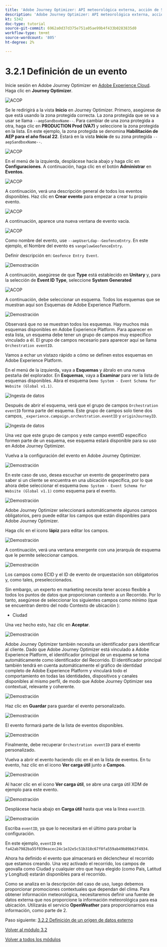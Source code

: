 ```yaml
---
title: 'Adobe Journey Optimizer: API meteorológica externa, acción de SMS y más: definición de un evento'
description: 'Adobe Journey Optimizer: API meteorológica externa, acción de SMS y más'
kt: 5342
doc-type: tutorial
source-git-commit: 6962a0d37d375e751a05ae99b4f433b0283835d0
workflow-type: tm+mt
source-wordcount: '805'
ht-degree: 2%

---
```


# 3.2.1 Definición de un evento

Inicie sesión en Adobe Journey Optimizer en [Adobe Experience Cloud](https://experience.adobe.com). Haga clic en **Journey Optimizer**.

![ACOP](./../../../modules/ajo-b2c/module3.1/images/acophome.png)

Se le redirigirá a la vista **Inicio** en Journey Optimizer. Primero, asegúrese de que está usando la zona protegida correcta. La zona protegida que se va a usar se llama `--aepSandboxName--`. Para cambiar de una zona protegida a otra, haga clic en **PRODUCTION Prod (VA7)** y seleccione la zona protegida en la lista. En este ejemplo, la zona protegida se denomina **Habilitación de AEP para el año fiscal 22**. Estará en la vista **Inicio** de su zona protegida `--aepSandboxName--`.

![ACOP](./../../../modules/ajo-b2c/module3.1/images/acoptriglp.png)

En el menú de la izquierda, desplácese hacia abajo y haga clic en **Configuraciones**. A continuación, haga clic en el botón **Administrar** en **Eventos**.

![ACOP](./images/acopmenu.png)

A continuación, verá una descripción general de todos los eventos disponibles. Haz clic en **Crear evento** para empezar a crear tu propio evento.

![ACOP](./images/emptyevent.png)

A continuación, aparece una nueva ventana de evento vacía.

![ACOP](./images/emptyevent1.png)

Como nombre del evento, use `--aepUserLdap--GeofenceEntry`. En este ejemplo, el Nombre del evento es `vangeluwGeofenceEntry`.

Definir descripción en: `Geofence Entry Event`.

![Demostración](./images/evname.png)

A continuación, asegúrese de que **Type** está establecido en **Unitary** y, para la selección de **Event ID Type**, seleccione **System Generated**

![ACOP](./images/eventidtype.png)

A continuación, debe seleccionar un esquema. Todos los esquemas que se muestran aquí son Esquemas de Adobe Experience Platform.

![Demostración](./images/evschema.png)

Observará que no se muestran todos los esquemas. Hay muchos más esquemas disponibles en Adobe Experience Platform.
Para aparecer en esta lista, un esquema debe tener un grupo de campos muy específico vinculado a él. El grupo de campos necesario para aparecer aquí se llama `Orchestration eventID`.

Vamos a echar un vistazo rápido a cómo se definen estos esquemas en Adobe Experience Platform.

En el menú de la izquierda, vaya a **Esquemas** y ábralo en una nueva pestaña del explorador. En **Esquemas**, vaya a **Examinar** para ver la lista de esquemas disponibles.
Abra el esquema `Demo System - Event Schema for Website (Global v1.1)`.

![Ingesta de datos](./images/schemas.png)

Después de abrir el esquema, verá que el grupo de campos `Orchestration eventID` forma parte del esquema.
Este grupo de campos solo tiene dos campos, `_experience.campaign.orchestration.eventID` y `originJourneyID`.

![Ingesta de datos](./images/schemageo.png)

Una vez que este grupo de campos y este campo eventID específico formen parte de un esquema, ese esquema estará disponible para su uso en Adobe Journey Optimizer.

Vuelva a la configuración del evento en Adobe Journey Optimizer.

![Demostración](./images/evschema.png)

En este caso de uso, desea escuchar un evento de geoperímetro para saber si un cliente se encuentra en una ubicación específica, por lo que ahora debe seleccionar el esquema `Demo System - Event Schema for Website (Global v1.1)` como esquema para el evento.

![Demostración](./images/evschema1.png)

Adobe Journey Optimizer seleccionará automáticamente algunos campos obligatorios, pero puede editar los campos que están disponibles para Adobe Journey Optimizer.

Haga clic en el icono **lápiz** para editar los campos.

![Demostración](./images/editfields.png)

A continuación, verá una ventana emergente con una jerarquía de esquema que le permite seleccionar campos.

![Demostración](./images/popup.png)

Los campos como ECID y el ID de evento de orquestación son obligatorios y, como tales, preseleccionados.

Sin embargo, un experto en marketing necesita tener acceso flexible a todos los puntos de datos que proporcionan contexto a un Recorrido. Por lo tanto, asegúrese de seleccionar los siguientes campos como mínimo (que se encuentran dentro del nodo Contexto de ubicación ):

- Ciudad

Una vez hecho esto, haz clic en **Aceptar**.

![Demostración](./images/popupok.png)

Adobe Journey Optimizer también necesita un identificador para identificar al cliente. Dado que Adobe Journey Optimizer está vinculado a Adobe Experience Platform, el identificador principal de un esquema se toma automáticamente como identificador del Recorrido.
El identificador principal también tendrá en cuenta automáticamente el gráfico de identidad completo de Adobe Experience Platform y vinculará todo el comportamiento en todas las identidades, dispositivos y canales disponibles al mismo perfil, de modo que Adobe Journey Optimizer sea contextual, relevante y coherente.

![Demostración](./images/eventidentifier.png)

Haz clic en **Guardar** para guardar el evento personalizado.

![Demostración](./images/save.png)

El evento formará parte de la lista de eventos disponibles.

![Demostración](./images/eventlist.png)

Finalmente, debe recuperar `Orchestration eventID` para el evento personalizado.

Vuelva a abrir el evento haciendo clic en él en la lista de eventos.
En tu evento, haz clic en el icono **Ver carga útil** junto a **Campos**.

![Demostración](./images/eventlist1.png)

Al hacer clic en el icono **Ver carga útil**, se abre una carga útil XDM de ejemplo para este evento.

![Demostración](./images/fieldseyepayload.png)

Desplácese hacia abajo en **Carga útil** hasta que vea la línea `eventID`.

![Demostración](./images/fieldseyepayloadev.png)

Escriba `eventID`, ya que lo necesitará en el último para probar la configuración.

En este ejemplo, `eventID` es `fa42ab7982ba55f039eacec24c1e32e5c51b310c67f0fa559ab49b89b63f4934`.

Ahora ha definido el evento que almacenará en déclencheur el recorrido que estamos creando. Una vez activado el recorrido, los campos de geovalla como Ciudad y cualquier otro que haya elegido (como País, Latitud y Longitud) estarán disponibles para el recorrido.

Como se analiza en la descripción del caso de uso, luego debemos proporcionar promociones contextuales que dependan del clima. Para obtener información meteorológica, necesitaremos definir una fuente de datos externa que nos proporcione la información meteorológica para esa ubicación. Utilizarás el servicio **OpenWeather** para proporcionarnos esa información, como parte de 2.

Paso siguiente: [3.2.2 Definición de un origen de datos externo](./ex2.md)

[Volver al módulo 3.2](journey-orchestration-external-weather-api-sms.md)

[Volver a todos los módulos](../../../overview.md)
